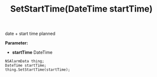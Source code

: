 ﻿---
uid: crmscript_ref_NSAlarmData_SetStartTime
title: SetStartTime(DateTime startTime)
intellisense: NSAlarmData.SetStartTime
keywords: NSAlarmData, GetStartTime
so.topic: reference
---

date + start time planned

**Parameter:** 
 - **startTime** DateTime

```crmscript
NSAlarmData thing;
DateTime startTime;
thing.SetStartTime(startTime);
```

